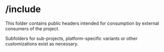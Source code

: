 # \/include

This folder contains public headers intended for consumption by external consumers of the project.

Subfolders for sub-projects, platform-specific variants or other customizations exist as necessary.


